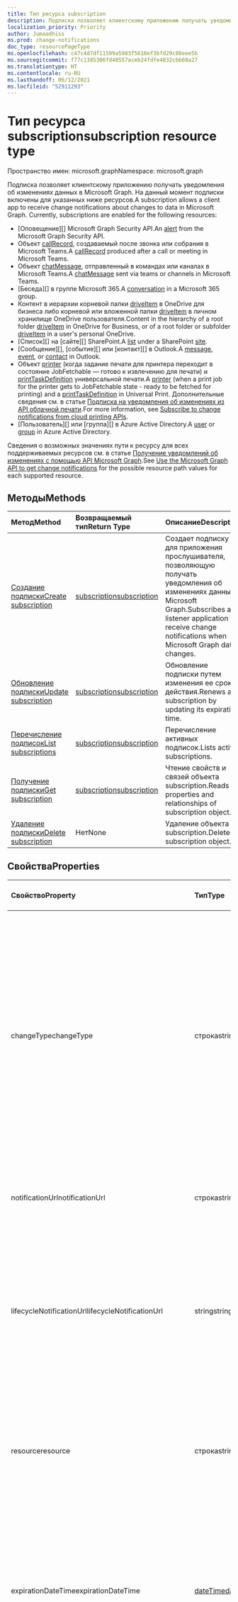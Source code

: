 ```yaml
---
title: Тип ресурса subscription
description: Подписка позволяет клиентскому приложению получать уведомления об изменениях данных в Microsoft Graph. На данный момент подписки включены для указанных ниже ресурсов.
localization_priority: Priority
author: Jumaodhiss
ms.prod: change-notifications
doc_type: resourcePageType
ms.openlocfilehash: c47c4d7df11599a5983f5610ef3bfd29c80eee5b
ms.sourcegitcommit: f77c1385306fd40557aceb24fdfe4832cbb60a27
ms.translationtype: HT
ms.contentlocale: ru-RU
ms.lasthandoff: 06/12/2021
ms.locfileid: "52911293"
---
```

# <a name="subscription-resource-type"></a><span data-ttu-id="4fa05-104">Тип ресурса subscription</span><span class="sxs-lookup"><span data-stu-id="4fa05-104">subscription resource type</span></span>

<span data-ttu-id="4fa05-105">Пространство имен: microsoft.graph</span><span class="sxs-lookup"><span data-stu-id="4fa05-105">Namespace: microsoft.graph</span></span>

<span data-ttu-id="4fa05-p102">Подписка позволяет клиентскому приложению получать уведомления об изменениях данных в Microsoft Graph. На данный момент подписки включены для указанных ниже ресурсов.</span><span class="sxs-lookup"><span data-stu-id="4fa05-p102">A subscription allows a client app to receive change notifications about changes to data in Microsoft Graph. Currently, subscriptions are enabled for the following resources:</span></span>

- <span data-ttu-id="4fa05-108">[Оповещение][] Microsoft Graph Security API.</span><span class="sxs-lookup"><span data-stu-id="4fa05-108">An [alert][] from the Microsoft Graph Security API.</span></span>
- <span data-ttu-id="4fa05-109">Объект [callRecord][], создаваемый после звонка или собрания в Microsoft Teams.</span><span class="sxs-lookup"><span data-stu-id="4fa05-109">A [callRecord][] produced after a call or meeting in Microsoft Teams.</span></span>
- <span data-ttu-id="4fa05-110">Объект [chatMessage][], отправленный в командах или каналах в Microsoft Teams.</span><span class="sxs-lookup"><span data-stu-id="4fa05-110">A [chatMessage][] sent via teams or channels in Microsoft Teams.</span></span>
- <span data-ttu-id="4fa05-111">[Беседа][] в группе Microsoft 365.</span><span class="sxs-lookup"><span data-stu-id="4fa05-111">A [conversation][] in a Microsoft 365 group.</span></span>
- <span data-ttu-id="4fa05-112">Контент в иерархии корневой папки [driveItem][] в OneDrive для бизнеса либо корневой или вложенной папки [driveItem][] в личном хранилище OneDrive пользователя.</span><span class="sxs-lookup"><span data-stu-id="4fa05-112">Content in the hierarchy of a root folder [driveItem][] in OneDrive for Business, or of a root folder or subfolder [driveItem][] in a user's personal OneDrive.</span></span>
- <span data-ttu-id="4fa05-113">[Список][] на [сайте][] SharePoint.</span><span class="sxs-lookup"><span data-stu-id="4fa05-113">A [list][] under a SharePoint [site][].</span></span>
- <span data-ttu-id="4fa05-114">[Сообщение][], [событие][] или [контакт][] в Outlook.</span><span class="sxs-lookup"><span data-stu-id="4fa05-114">A [message][], [event][], or [contact][] in Outlook.</span></span>
- <span data-ttu-id="4fa05-115">Объект [printer][] (когда задание печати для принтера переходит в состояние JobFetchable — готово к извлечению для печати) и [printTaskDefinition][] универсальной печати.</span><span class="sxs-lookup"><span data-stu-id="4fa05-115">A [printer][] (when a print job for the printer gets to JobFetchable state - ready to be fetched for printing) and a [printTaskDefinition][] in Universal Print.</span></span> <span data-ttu-id="4fa05-116">Дополнительные сведения см. в статье [Подписка на уведомления об изменениях из API облачной печати](/graph/universal-print-webhook-notifications).</span><span class="sxs-lookup"><span data-stu-id="4fa05-116">For more information, see [Subscribe to change notifications from cloud printing APIs](/graph/universal-print-webhook-notifications).</span></span>
- <span data-ttu-id="4fa05-117">[Пользователь][] или [группа][] в Azure Active Directory.</span><span class="sxs-lookup"><span data-stu-id="4fa05-117">A [user][] or [group][] in Azure Active Directory.</span></span>

<span data-ttu-id="4fa05-118">Сведения о возможных значениях пути к ресурсу для всех поддерживаемых ресурсов см. в статье [Получение уведомлений об изменениях с помощью API Microsoft Graph](webhooks.md).</span><span class="sxs-lookup"><span data-stu-id="4fa05-118">See [Use the Microsoft Graph API to get change notifications](webhooks.md) for the possible resource path values for each supported resource.</span></span>

## <a name="methods"></a><span data-ttu-id="4fa05-119">Методы</span><span class="sxs-lookup"><span data-stu-id="4fa05-119">Methods</span></span>

| <span data-ttu-id="4fa05-120">Метод</span><span class="sxs-lookup"><span data-stu-id="4fa05-120">Method</span></span> | <span data-ttu-id="4fa05-121">Возвращаемый тип</span><span class="sxs-lookup"><span data-stu-id="4fa05-121">Return Type</span></span> | <span data-ttu-id="4fa05-122">Описание</span><span class="sxs-lookup"><span data-stu-id="4fa05-122">Description</span></span> |
|:-------|:------------|:------------|
| [<span data-ttu-id="4fa05-123">Создание подписки</span><span class="sxs-lookup"><span data-stu-id="4fa05-123">Create subscription</span></span>](../api/subscription-post-subscriptions.md) | [<span data-ttu-id="4fa05-124">subscription</span><span class="sxs-lookup"><span data-stu-id="4fa05-124">subscription</span></span>](subscription.md) | <span data-ttu-id="4fa05-125">Создает подписку для приложения прослушивателя, позволяющую получать уведомления об изменениях данных в Microsoft Graph.</span><span class="sxs-lookup"><span data-stu-id="4fa05-125">Subscribes a listener application to receive change notifications when Microsoft Graph data changes.</span></span> |
| [<span data-ttu-id="4fa05-126">Обновление подписки</span><span class="sxs-lookup"><span data-stu-id="4fa05-126">Update subscription</span></span>](../api/subscription-update.md) | [<span data-ttu-id="4fa05-127">subscription</span><span class="sxs-lookup"><span data-stu-id="4fa05-127">subscription</span></span>](subscription.md) | <span data-ttu-id="4fa05-128">Обновление подписки путем изменения ее срока действия.</span><span class="sxs-lookup"><span data-stu-id="4fa05-128">Renews a subscription by updating its expiration time.</span></span> |
| [<span data-ttu-id="4fa05-129">Перечисление подписок</span><span class="sxs-lookup"><span data-stu-id="4fa05-129">List subscriptions</span></span>](../api/subscription-list.md) | [<span data-ttu-id="4fa05-130">subscription</span><span class="sxs-lookup"><span data-stu-id="4fa05-130">subscription</span></span>](subscription.md) | <span data-ttu-id="4fa05-131">Перечисление активных подписок.</span><span class="sxs-lookup"><span data-stu-id="4fa05-131">Lists active subscriptions.</span></span> |
| [<span data-ttu-id="4fa05-132">Получение подписки</span><span class="sxs-lookup"><span data-stu-id="4fa05-132">Get subscription</span></span>](../api/subscription-get.md) | [<span data-ttu-id="4fa05-133">subscription</span><span class="sxs-lookup"><span data-stu-id="4fa05-133">subscription</span></span>](subscription.md) | <span data-ttu-id="4fa05-134">Чтение свойств и связей объекта subscription.</span><span class="sxs-lookup"><span data-stu-id="4fa05-134">Reads properties and relationships of subscription object.</span></span> |
| [<span data-ttu-id="4fa05-135">Удаление подписки</span><span class="sxs-lookup"><span data-stu-id="4fa05-135">Delete subscription</span></span>](../api/subscription-delete.md) | <span data-ttu-id="4fa05-136">Нет</span><span class="sxs-lookup"><span data-stu-id="4fa05-136">None</span></span> | <span data-ttu-id="4fa05-137">Удаление объекта subscription.</span><span class="sxs-lookup"><span data-stu-id="4fa05-137">Deletes a subscription object.</span></span> |

## <a name="properties"></a><span data-ttu-id="4fa05-138">Свойства</span><span class="sxs-lookup"><span data-stu-id="4fa05-138">Properties</span></span>

| <span data-ttu-id="4fa05-139">Свойство</span><span class="sxs-lookup"><span data-stu-id="4fa05-139">Property</span></span> | <span data-ttu-id="4fa05-140">Тип</span><span class="sxs-lookup"><span data-stu-id="4fa05-140">Type</span></span> | <span data-ttu-id="4fa05-141">Описание</span><span class="sxs-lookup"><span data-stu-id="4fa05-141">Description</span></span> | <span data-ttu-id="4fa05-142">Поддерживаемые ресурсы</span><span class="sxs-lookup"><span data-stu-id="4fa05-142">Supported Resources</span></span> |
|:---------|:-----|:------------|:--------------|
| <span data-ttu-id="4fa05-143">changeType</span><span class="sxs-lookup"><span data-stu-id="4fa05-143">changeType</span></span> | <span data-ttu-id="4fa05-144">строка</span><span class="sxs-lookup"><span data-stu-id="4fa05-144">string</span></span> | <span data-ttu-id="4fa05-145">Обязательный.</span><span class="sxs-lookup"><span data-stu-id="4fa05-145">Required.</span></span> <span data-ttu-id="4fa05-146">Указывает тип изменения в ресурсе, на который оформлена подписка и при возникновении которого будет создано уведомление об изменении.</span><span class="sxs-lookup"><span data-stu-id="4fa05-146">Indicates the type of change in the subscribed resource that will raise a change notification.</span></span> <span data-ttu-id="4fa05-147">Поддерживаемые значения: `created`, `updated`, `deleted`.</span><span class="sxs-lookup"><span data-stu-id="4fa05-147">The supported values are: `created`, `updated`, `deleted`.</span></span> <span data-ttu-id="4fa05-148">Вы можете объединить несколько значений, указав их в списке с разделителями-запятыми.</span><span class="sxs-lookup"><span data-stu-id="4fa05-148">Multiple values can be combined using a comma-separated list.</span></span><br><br><span data-ttu-id="4fa05-149">Примечание. Уведомления об изменении корневых элементов диска и списков поддерживают только changeType `updated`.</span><span class="sxs-lookup"><span data-stu-id="4fa05-149">Note: Drive root item and list change notifications support only the `updated` changeType.</span></span> <span data-ttu-id="4fa05-150">Уведомления об изменении пользователей и групп поддерживают changeType `updated` и `deleted`.</span><span class="sxs-lookup"><span data-stu-id="4fa05-150">User and group change notifications support `updated` and `deleted` changeType.</span></span> | <span data-ttu-id="4fa05-151">Все</span><span class="sxs-lookup"><span data-stu-id="4fa05-151">All</span></span> |
| <span data-ttu-id="4fa05-152">notificationUrl</span><span class="sxs-lookup"><span data-stu-id="4fa05-152">notificationUrl</span></span> | <span data-ttu-id="4fa05-153">строка</span><span class="sxs-lookup"><span data-stu-id="4fa05-153">string</span></span> | <span data-ttu-id="4fa05-p106">Обязательно. URL-адрес конечной точки, которая будет получать уведомления об изменениях. Этот URL-адрес должен использовать протокол HTTPS.</span><span class="sxs-lookup"><span data-stu-id="4fa05-p106">Required. The URL of the endpoint that will receive the change notifications. This URL must make use of the HTTPS protocol.</span></span> | <span data-ttu-id="4fa05-157">Все</span><span class="sxs-lookup"><span data-stu-id="4fa05-157">All</span></span> |
| <span data-ttu-id="4fa05-158">lifecycleNotificationUrl</span><span class="sxs-lookup"><span data-stu-id="4fa05-158">lifecycleNotificationUrl</span></span> | <span data-ttu-id="4fa05-159">string</span><span class="sxs-lookup"><span data-stu-id="4fa05-159">string</span></span> | <span data-ttu-id="4fa05-160">URL-адрес конечной точки, принимающей уведомления жизненного цикла, в том числе уведомления `subscriptionRemoved` и `missed`.</span><span class="sxs-lookup"><span data-stu-id="4fa05-160">The URL of the endpoint that receives lifecycle notifications, including `subscriptionRemoved` and `missed` notifications.</span></span> <span data-ttu-id="4fa05-161">Этот URL-адрес должен использовать протокол HTTPS.</span><span class="sxs-lookup"><span data-stu-id="4fa05-161">This URL must make use of the HTTPS protocol.</span></span> <span data-ttu-id="4fa05-162">Необязательно.</span><span class="sxs-lookup"><span data-stu-id="4fa05-162">Optional.</span></span> <br><br><span data-ttu-id="4fa05-163">[Дополнительные сведения](/graph/webhooks-lifecycle) об использовании уведомлений жизненного цикла ресурсами Outlook.</span><span class="sxs-lookup"><span data-stu-id="4fa05-163">[Read more](/graph/webhooks-lifecycle) about how Outlook resources use lifecycle notifications.</span></span> | <span data-ttu-id="4fa05-164">Все</span><span class="sxs-lookup"><span data-stu-id="4fa05-164">All</span></span> |
| <span data-ttu-id="4fa05-165">resource</span><span class="sxs-lookup"><span data-stu-id="4fa05-165">resource</span></span> | <span data-ttu-id="4fa05-166">строка</span><span class="sxs-lookup"><span data-stu-id="4fa05-166">string</span></span> | <span data-ttu-id="4fa05-167">Обязательное.</span><span class="sxs-lookup"><span data-stu-id="4fa05-167">Required.</span></span> <span data-ttu-id="4fa05-168">Указывает ресурс, для которого будут отслеживаться изменения.</span><span class="sxs-lookup"><span data-stu-id="4fa05-168">Specifies the resource that will be monitored for changes.</span></span> <span data-ttu-id="4fa05-169">Не включайте базовый URL-адрес (`https://graph.microsoft.com/v1.0/`).</span><span class="sxs-lookup"><span data-stu-id="4fa05-169">Do not include the base URL (`https://graph.microsoft.com/v1.0/`).</span></span> <span data-ttu-id="4fa05-170">См. возможные [значения](webhooks.md) пути к ресурсу для всех поддерживаемых ресурсов.</span><span class="sxs-lookup"><span data-stu-id="4fa05-170">See the possible resource path [values](webhooks.md) for each supported resource.</span></span>| <span data-ttu-id="4fa05-171">Все</span><span class="sxs-lookup"><span data-stu-id="4fa05-171">All</span></span> |
| <span data-ttu-id="4fa05-172">expirationDateTime</span><span class="sxs-lookup"><span data-stu-id="4fa05-172">expirationDateTime</span></span> | [<span data-ttu-id="4fa05-173">dateTime</span><span class="sxs-lookup"><span data-stu-id="4fa05-173">dateTime</span></span>](https://tools.ietf.org/html/rfc3339) | <span data-ttu-id="4fa05-p109">Обязательно. Указывает дату и время истечения срока действия подписки на веб-перехватчик. Используется время в формате UTC, и оно может представлять собой время с момента создания подписки, которое зависит от ресурса, на который оформлена подписка.  Сведения о максимально поддерживаемом сроке подписки см. в таблице ниже.</span><span class="sxs-lookup"><span data-stu-id="4fa05-p109">Required. Specifies the date and time when the webhook subscription expires. The time is in UTC, and can be an amount of time from subscription creation that varies for the resource subscribed to.  See the table below for maximum supported subscription length of time.</span></span> | <span data-ttu-id="4fa05-178">Все</span><span class="sxs-lookup"><span data-stu-id="4fa05-178">All</span></span> |
| <span data-ttu-id="4fa05-179">clientState</span><span class="sxs-lookup"><span data-stu-id="4fa05-179">clientState</span></span> | <span data-ttu-id="4fa05-180">string</span><span class="sxs-lookup"><span data-stu-id="4fa05-180">string</span></span> | <span data-ttu-id="4fa05-181">Необязательно.</span><span class="sxs-lookup"><span data-stu-id="4fa05-181">Optional.</span></span> <span data-ttu-id="4fa05-182">Указывает значение свойства `clientState`, отправляемого службой в каждом уведомлении об изменении.</span><span class="sxs-lookup"><span data-stu-id="4fa05-182">Specifies the value of the `clientState` property sent by the service in each change notification.</span></span> <span data-ttu-id="4fa05-183">Максимальная длина — 128 символов.</span><span class="sxs-lookup"><span data-stu-id="4fa05-183">The maximum length is 128 characters.</span></span> <span data-ttu-id="4fa05-184">Клиент может проверить, пришло ли уведомление об изменении от службы, сравнив значение свойства `clientState`, отправленного с подпиской, со значением свойства `clientState`, получаемого с каждым уведомлением об изменении.</span><span class="sxs-lookup"><span data-stu-id="4fa05-184">The client can check that the change notification came from the service by comparing the value of the `clientState` property sent with the subscription with the value of the `clientState` property received with each change notification.</span></span> | <span data-ttu-id="4fa05-185">Все</span><span class="sxs-lookup"><span data-stu-id="4fa05-185">All</span></span> |
| <span data-ttu-id="4fa05-186">id</span><span class="sxs-lookup"><span data-stu-id="4fa05-186">id</span></span> | <span data-ttu-id="4fa05-187">string</span><span class="sxs-lookup"><span data-stu-id="4fa05-187">string</span></span> | <span data-ttu-id="4fa05-p111">Уникальный идентификатор для подписки. Только для чтения.</span><span class="sxs-lookup"><span data-stu-id="4fa05-p111">Unique identifier for the subscription. Read-only.</span></span> | <span data-ttu-id="4fa05-190">Все</span><span class="sxs-lookup"><span data-stu-id="4fa05-190">All</span></span> |
| <span data-ttu-id="4fa05-191">applicationId</span><span class="sxs-lookup"><span data-stu-id="4fa05-191">applicationId</span></span> | <span data-ttu-id="4fa05-192">string</span><span class="sxs-lookup"><span data-stu-id="4fa05-192">string</span></span> | <span data-ttu-id="4fa05-p112">Идентификатор приложения, использованного для создания подписки. Только для чтения.</span><span class="sxs-lookup"><span data-stu-id="4fa05-p112">Identifier of the application used to create the subscription. Read-only.</span></span> | <span data-ttu-id="4fa05-195">Все</span><span class="sxs-lookup"><span data-stu-id="4fa05-195">All</span></span> |
| <span data-ttu-id="4fa05-196">creatorId</span><span class="sxs-lookup"><span data-stu-id="4fa05-196">creatorId</span></span> | <span data-ttu-id="4fa05-197">string</span><span class="sxs-lookup"><span data-stu-id="4fa05-197">string</span></span> | <span data-ttu-id="4fa05-198">Идентификатор пользователя или субъекта-службы, которые создали подписку.</span><span class="sxs-lookup"><span data-stu-id="4fa05-198">Identifier of the user or service principal that created the subscription.</span></span> <span data-ttu-id="4fa05-199">Если в приложении использовались делегированные разрешения для создания подписки, это поле содержит идентификатор вошедшего пользователя, от имени которого вызвано приложение.</span><span class="sxs-lookup"><span data-stu-id="4fa05-199">If the app used delegated permissions to create the subscription, this field contains the id of the signed-in user the app called on behalf of.</span></span> <span data-ttu-id="4fa05-200">Если в приложении использовались разрешения для приложений, это поле содержит идентификатор субъекта-службы, соответствующей приложению.</span><span class="sxs-lookup"><span data-stu-id="4fa05-200">If the app used application permissions, this field contains the id of the service principal corresponding to the app.</span></span> <span data-ttu-id="4fa05-201">Только для чтения.</span><span class="sxs-lookup"><span data-stu-id="4fa05-201">Read-only.</span></span> | <span data-ttu-id="4fa05-202">Все</span><span class="sxs-lookup"><span data-stu-id="4fa05-202">All</span></span> |
| <span data-ttu-id="4fa05-203">includeResourceData</span><span class="sxs-lookup"><span data-stu-id="4fa05-203">includeResourceData</span></span> | <span data-ttu-id="4fa05-204">Boolean</span><span class="sxs-lookup"><span data-stu-id="4fa05-204">Boolean</span></span> | <span data-ttu-id="4fa05-205">Если присвоено значение `true`, уведомления об изменениях [включают данные ресурса](/graph/webhooks-with-resource-data) (например, содержимое сообщения чата).</span><span class="sxs-lookup"><span data-stu-id="4fa05-205">When set to `true`, change notifications [include resource data](/graph/webhooks-with-resource-data) (such as content of a chat message).</span></span> <span data-ttu-id="4fa05-206">Необязательно.</span><span class="sxs-lookup"><span data-stu-id="4fa05-206">Optional.</span></span> | <span data-ttu-id="4fa05-207">Все</span><span class="sxs-lookup"><span data-stu-id="4fa05-207">All</span></span> |
| <span data-ttu-id="4fa05-208">encryptionCertificate</span><span class="sxs-lookup"><span data-stu-id="4fa05-208">encryptionCertificate</span></span> | <span data-ttu-id="4fa05-209">string</span><span class="sxs-lookup"><span data-stu-id="4fa05-209">string</span></span> | <span data-ttu-id="4fa05-210">Представление в кодировке Base64 сертификата с открытым ключом, используемое для шифрования данных ресурса в уведомлениях об изменениях.</span><span class="sxs-lookup"><span data-stu-id="4fa05-210">A base64-encoded representation of a certificate with a public key used to encrypt resource data in change notifications.</span></span> <span data-ttu-id="4fa05-211">Необязательно.</span><span class="sxs-lookup"><span data-stu-id="4fa05-211">Optional.</span></span> <span data-ttu-id="4fa05-212">Обязательно, если **includeResourceData** имеет значение true.</span><span class="sxs-lookup"><span data-stu-id="4fa05-212">Required when **includeResourceData** is true.</span></span> | <span data-ttu-id="4fa05-213">Все</span><span class="sxs-lookup"><span data-stu-id="4fa05-213">All</span></span> |
| <span data-ttu-id="4fa05-214">encryptionCertificateId</span><span class="sxs-lookup"><span data-stu-id="4fa05-214">encryptionCertificateId</span></span> | <span data-ttu-id="4fa05-215">string</span><span class="sxs-lookup"><span data-stu-id="4fa05-215">string</span></span> | <span data-ttu-id="4fa05-p116">Предоставляемый приложением настраиваемый идентификатор, помогающий определить сертификат, необходимый для расшифровки данных ресурса. Необязательный.</span><span class="sxs-lookup"><span data-stu-id="4fa05-p116">A custom app-provided identifier to help identify the certificate needed to decrypt resource data. Optional.</span></span>| <span data-ttu-id="4fa05-218">Все</span><span class="sxs-lookup"><span data-stu-id="4fa05-218">All</span></span> |
| <span data-ttu-id="4fa05-219">latestSupportedTlsVersion</span><span class="sxs-lookup"><span data-stu-id="4fa05-219">latestSupportedTlsVersion</span></span> | <span data-ttu-id="4fa05-220">Строка</span><span class="sxs-lookup"><span data-stu-id="4fa05-220">String</span></span> | <span data-ttu-id="4fa05-221">Указывает последнюю версию протокола TLS, поддерживаемую конечной точкой уведомлений, указанной с помощью свойства **notificationUrl**.</span><span class="sxs-lookup"><span data-stu-id="4fa05-221">Specifies the latest version of Transport Layer Security (TLS) that the notification endpoint, specified by **notificationUrl**, supports.</span></span> <span data-ttu-id="4fa05-222">Допустимые значения: `v1_0`, `v1_1`, `v1_2`, `v1_3`.</span><span class="sxs-lookup"><span data-stu-id="4fa05-222">The possible values are: `v1_0`, `v1_1`, `v1_2`, `v1_3`.</span></span> </br></br><span data-ttu-id="4fa05-223">Для подписчиков, чья конечная точка уведомлений поддерживает более раннюю версию, чем рекомендуемая в настоящее время (TLS 1.2), указание этого свойства в установленные [сроки](https://developer.microsoft.com/graph/blogs/microsoft-graph-subscriptions-deprecating-tls-1-0-and-1-1/) позволит им временно применять устаревшую версию TLS до перехода на TLS 1.2.</span><span class="sxs-lookup"><span data-stu-id="4fa05-223">For subscribers whose notification endpoint supports a version lower than the currently recommended version (TLS 1.2), specifying this property by a set [timeline](https://developer.microsoft.com/graph/blogs/microsoft-graph-subscriptions-deprecating-tls-1-0-and-1-1/) allows them to temporarily use their deprecated version of TLS before completing their upgrade to TLS 1.2.</span></span> <span data-ttu-id="4fa05-224">Если такие подписчики не настроят это свойство согласно соответствующим срокам, действия с подпиской будут завершаться сбоем.</span><span class="sxs-lookup"><span data-stu-id="4fa05-224">For these subscribers, not setting this property per the timeline would result in subscription operations failing.</span></span> </br></br><span data-ttu-id="4fa05-225">Для подписчиков, чья конечная точка уведомлений уже поддерживает TLS 1.2, настройка этого свойства необязательна.</span><span class="sxs-lookup"><span data-stu-id="4fa05-225">For subscribers whose notification endpoint already supports TLS 1.2, setting this property is optional.</span></span> <span data-ttu-id="4fa05-226">В таких случаях Microsoft Graph по умолчанию присваивает свойству значение `v1_2`.</span><span class="sxs-lookup"><span data-stu-id="4fa05-226">In such cases, Microsoft Graph defaults the property to `v1_2`.</span></span> | <span data-ttu-id="4fa05-227">Все</span><span class="sxs-lookup"><span data-stu-id="4fa05-227">All</span></span> |
| <span data-ttu-id="4fa05-228">notificationContentType</span><span class="sxs-lookup"><span data-stu-id="4fa05-228">notificationContentType</span></span> | <span data-ttu-id="4fa05-229">строка</span><span class="sxs-lookup"><span data-stu-id="4fa05-229">string</span></span> | <span data-ttu-id="4fa05-230">Нужный тип контента для уведомлений об изменениях MS Graph для поддерживаемых типов ресурсов.</span><span class="sxs-lookup"><span data-stu-id="4fa05-230">Desired content-type for MS Graph change notifications for supported resource types.</span></span> <span data-ttu-id="4fa05-231">Тип контента по умолчанию — "application/json".</span><span class="sxs-lookup"><span data-stu-id="4fa05-231">The default content-type is the "application/json" content-type.</span></span> | <span data-ttu-id="4fa05-232">Все</span><span class="sxs-lookup"><span data-stu-id="4fa05-232">All</span></span> |
| <span data-ttu-id="4fa05-233">notificationQueryOptions</span><span class="sxs-lookup"><span data-stu-id="4fa05-233">notificationQueryOptions</span></span> | <span data-ttu-id="4fa05-234">строка</span><span class="sxs-lookup"><span data-stu-id="4fa05-234">string</span></span> | <span data-ttu-id="4fa05-235">Параметры запросов OData для указания значения целевого ресурса.</span><span class="sxs-lookup"><span data-stu-id="4fa05-235">OData Query Options for specifying value for the targeting resource.</span></span> <span data-ttu-id="4fa05-236">Клиенты получают уведомления, когда ресурс переходит в состояние, соответствующее указанным здесь параметрам запроса.</span><span class="sxs-lookup"><span data-stu-id="4fa05-236">Clients receive notifications when resource reaches the state matching the query options provided here.</span></span> <span data-ttu-id="4fa05-237">Благодаря этому новому свойству в полезных данных создания подписки, а также существующим свойствам, веб-перехватчики будут предоставлять уведомления, когда ресурс достигает нужного состояния, указанного в свойстве notificationQueryOptions, например когда завершается задание печати, когда значение свойства `isFetchable` ресурса задания печати принимает значение true и т. д.</span><span class="sxs-lookup"><span data-stu-id="4fa05-237">With this new property in the subscription creation payload along with all existing properties, Webhooks will deliver notifications whenever a resource reaches the desired state mentioned in the notificationQueryOptions property eg  when the print job is completed, when a print job resource `isFetchable` property value becomes true etc.</span></span> | [<span data-ttu-id="4fa05-238">Служба универсальной печати</span><span class="sxs-lookup"><span data-stu-id="4fa05-238">Universal Print Service</span></span>](/graph/universal-print-webhook-notifications) |

### <a name="maximum-length-of-subscription-per-resource-type"></a><span data-ttu-id="4fa05-239">Максимальный период подписки для каждого из типов ресурсов</span><span class="sxs-lookup"><span data-stu-id="4fa05-239">Maximum length of subscription per resource type</span></span>

| <span data-ttu-id="4fa05-240">Ресурс</span><span class="sxs-lookup"><span data-stu-id="4fa05-240">Resource</span></span>            | <span data-ttu-id="4fa05-241">Максимальный срок действия</span><span class="sxs-lookup"><span data-stu-id="4fa05-241">Maximum expiration time</span></span>  |
|:--------------------|:-------------------------|
| <span data-ttu-id="4fa05-242">**Оповещение** безопасности</span><span class="sxs-lookup"><span data-stu-id="4fa05-242">Security **alert**</span></span>     | <span data-ttu-id="4fa05-243">43200 минут (до 30 дней)</span><span class="sxs-lookup"><span data-stu-id="4fa05-243">43200 minutes (under 30 days)</span></span>  |
| <span data-ttu-id="4fa05-244">**callRecord** в Teams</span><span class="sxs-lookup"><span data-stu-id="4fa05-244">Teams **callRecord**</span></span>    | <span data-ttu-id="4fa05-245">4230 минут (до 3 дней)</span><span class="sxs-lookup"><span data-stu-id="4fa05-245">4230 minutes (under 3 days)</span></span>  |
| <span data-ttu-id="4fa05-246">**chatMessage** в Teams</span><span class="sxs-lookup"><span data-stu-id="4fa05-246">Teams **chatMessage**</span></span>    | <span data-ttu-id="4fa05-247">60 минут (1 час)</span><span class="sxs-lookup"><span data-stu-id="4fa05-247">60 minutes (1 hour)</span></span>  |
| <span data-ttu-id="4fa05-248">Групповая **беседа**</span><span class="sxs-lookup"><span data-stu-id="4fa05-248">Group **conversation**</span></span> | <span data-ttu-id="4fa05-249">4230 минут (до 3 дней)</span><span class="sxs-lookup"><span data-stu-id="4fa05-249">4230 minutes (under 3 days)</span></span>    |
| <span data-ttu-id="4fa05-250">**driveItem** OneDrive</span><span class="sxs-lookup"><span data-stu-id="4fa05-250">OneDrive **driveItem**</span></span>    | <span data-ttu-id="4fa05-251">43200 минут (до 30 дней)</span><span class="sxs-lookup"><span data-stu-id="4fa05-251">42300 minutes (under 30 days)</span></span>    |
| <span data-ttu-id="4fa05-252">**Список** SharePoint</span><span class="sxs-lookup"><span data-stu-id="4fa05-252">SharePoint **list**</span></span>    | <span data-ttu-id="4fa05-253">43200 минут (до 30 дней)</span><span class="sxs-lookup"><span data-stu-id="4fa05-253">42300 minutes (under 30 days)</span></span>    |
| <span data-ttu-id="4fa05-254">**Сообщение**, **событие**, **контакт** Outlook</span><span class="sxs-lookup"><span data-stu-id="4fa05-254">Outlook **message**, **event**, **contact**</span></span>              | <span data-ttu-id="4fa05-255">4230 минут (до 3 дней)</span><span class="sxs-lookup"><span data-stu-id="4fa05-255">4230 minutes (under 3 days)</span></span>    |
| <span data-ttu-id="4fa05-256">**Пользователь**, **группа**, другие ресурсы каталога</span><span class="sxs-lookup"><span data-stu-id="4fa05-256">**user**, **group**, other directory resources</span></span>   | <span data-ttu-id="4fa05-257">4230 минут (до 3 дней)</span><span class="sxs-lookup"><span data-stu-id="4fa05-257">4230 minutes (under 3 days)</span></span>    |
| <span data-ttu-id="4fa05-258">**printer** печати</span><span class="sxs-lookup"><span data-stu-id="4fa05-258">Print **printer**</span></span> | <span data-ttu-id="4fa05-259">4230 минут (до 3 дней)</span><span class="sxs-lookup"><span data-stu-id="4fa05-259">4230 minutes (under 3 days)</span></span>    |
| <span data-ttu-id="4fa05-260">**printTaskDefinition** печати</span><span class="sxs-lookup"><span data-stu-id="4fa05-260">Print **printTaskDefinition**</span></span> | <span data-ttu-id="4fa05-261">4230 минут (до 3 дней)</span><span class="sxs-lookup"><span data-stu-id="4fa05-261">4230 minutes (under 3 days)</span></span>    |


> <span data-ttu-id="4fa05-262">**Примечание.** Для существующих приложений и новых приложений не должно превышаться допустимое значение.</span><span class="sxs-lookup"><span data-stu-id="4fa05-262">**Note:** Existing applications and new applications should not exceed the supported value.</span></span> <span data-ttu-id="4fa05-263">В будущем любые запросы на создание или продление подписки со значением, превышающим максимальное, будут завершаться ошибкой.</span><span class="sxs-lookup"><span data-stu-id="4fa05-263">In the future, any requests to create or renew a subscription beyond the maximum value will fail.</span></span>

## <a name="relationships"></a><span data-ttu-id="4fa05-264">Отношения</span><span class="sxs-lookup"><span data-stu-id="4fa05-264">Relationships</span></span>

<span data-ttu-id="4fa05-265">Нет</span><span class="sxs-lookup"><span data-stu-id="4fa05-265">None</span></span>

## <a name="json-representation"></a><span data-ttu-id="4fa05-266">Представление JSON</span><span class="sxs-lookup"><span data-stu-id="4fa05-266">JSON representation</span></span>

<span data-ttu-id="4fa05-267">Ниже представлено описание ресурса в формате JSON.</span><span class="sxs-lookup"><span data-stu-id="4fa05-267">Here is a JSON representation of the resource.</span></span>

<!--{
  "blockType": "resource",
  "optionalProperties": [],
  "baseType": "microsoft.graph.entity",
  "@odata.type": "microsoft.graph.subscription",
  "@odata.annotations": [
    {
      "capabilities": {
        "skippable": false,
        "toppable": false,
        "countable": false,
        "expandable": false,
        "filterable": false,
        "referenceable": false,
        "selectable": false,
        "sortable": false
      }
    }
  ]
}-->

```json
{
  "changeType": "string",
  "notificationUrl": "string",
  "lifecycleNotificationUrl": "string",
  "resource": "string",
  "applicationId" : "string",
  "expirationDateTime": "String (timestamp)",
  "id": "string (identifier)",
  "clientState": "string",
  "creatorId": "string",
  "includeResourceData": "boolean",
  "encryptionCertificate": "string",
  "encryptionCertificateId": "string",
  "latestSupportedTlsVersion": "string",
  "notificationContentType": "string",
  "notificationQueryOptions": "string"
}
```

[contact]: ./contact.md
[conversation]: ./conversation.md
[driveItem]: ./driveitem.md
[list]: ./list.md
[site]: ./site.md
[event]: ./event.md
[group]: ./group.md
[message]: ./message.md
[user]: ./user.md
[alert]: ./alert.md
[chatMessage]: ./chatmessage.md
[callRecord]: ./callrecords-callrecord.md
[printer]: ./printer.md
[printTaskDefinition]: ./printtaskdefinition.md

<!-- uuid: 8fcb5dbc-d5aa-4681-8e31-b001d5168d79
2015-10-25 14:57:30 UTC -->
<!-- {
  "type": "#page.annotation",
  "description": "subscription resource",
  "keywords": "",
  "section": "documentation",
  "tocPath&quot;: &quot;"
}-->

